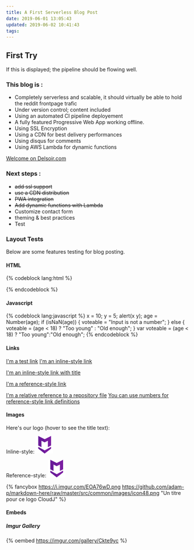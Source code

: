 ```yaml
---
title: A First Serverless Blog Post 
date: 2019-06-01 13:05:43
updated: 2019-06-02 10:41:43 
tags:
---
```


## First Try 

If this is displayed; the pipeline should be flowing well. 
<!-- more -->
### This blog is : 
* Completely serverless and scalable, it should virtually be able to hold the reddit frontpage trafic 
* Under version control; content included 
* Using an automated CI pipeline deployement  
* A fully featured Progressive Web App working offline. 
* Using SSL Encryption
* Using a CDN for best delivery performances 
* Using disqus for comments
* Using AWS Lambda for dynamic functions

[Welcome on Delsoir.com](https://www.delsoir.com)

### Next steps : 
* ~~add ssl support~~ 
* ~~use a CDN distribution~~
* ~~PWA integration~~
* ~~Add dynamic functions with Lambda~~
* Customize contact form
* theming & best practices
* Test

### Layout Tests 
Below are some features testing for blog posting. 
	
#### HTML
{% codeblock lang:html %}
<html xmlns="http://www.w3.org/1999/xhtml" xml:lang="en" lang="en">

<head>
	<title>untitled</title>
	<meta http-equiv="content-type" content="text/html;charset=utf-8" />
	<meta name="generator" content="Geany 1.27" />
</head>

<body>
	
</body>

</html>

{% endcodeblock %}


#### Javascript
{% codeblock lang:javascript %}
x = 10;
y = 5;
alert(x  y);
 age = Number(age);
if (isNaN(age)) {
  voteable = "Input is not a number";
} else {
  voteable = (age < 18) ? "Too young" : "Old enough";
}
var voteable = (age < 18) ? "Too young":"Old enough"; 
{% endcodeblock %}


#### Links 
[I'm a test link](https://www.delsoir.com/about/)
[I'm an inline-style link](https://www.google.com)

[I'm an inline-style link with title](https://www.google.com "Google's Homepage")

[I'm a reference-style link][Arbitrary case-insensitive reference text]

[I'm a relative reference to a repository file](../blob/master/LICENSE)
[You can use numbers for reference-style link definitions][1]

[arbitrary case-insensitive reference text]: https://www.mozilla.org
[1]: http://slashdot.org
[link text itself]: http://www.reddit.com

#### Images 

Here's our logo (hover to see the title text):

Inline-style: 
![alt text](https://github.com/adam-p/markdown-here/raw/master/src/common/images/icon48.png "Logo Title Text 1")

Reference-style: 
![alt text][logo]

[logo]: https://github.com/adam-p/markdown-here/raw/master/src/common/images/icon48.png "Logo Title Text 2"


{% fancybox https://i.imgur.com/EOA76wD.png https://github.com/adam-p/markdown-here/raw/master/src/common/images/icon48.png "Un titre pour ce logo CloudJ" %}

#### Embeds

##### Imgur Gallery
{% oembed https://imgur.com/gallery/Ckte9yc %}

